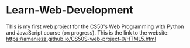 # Learn-Web-Development
This is my first web project for the CS50's Web Programming with Python and JavaScript
course (on progress).
This is the link to the website:
https://amaniezz.github.io/CS50S-web-project-0/HTML5.html
